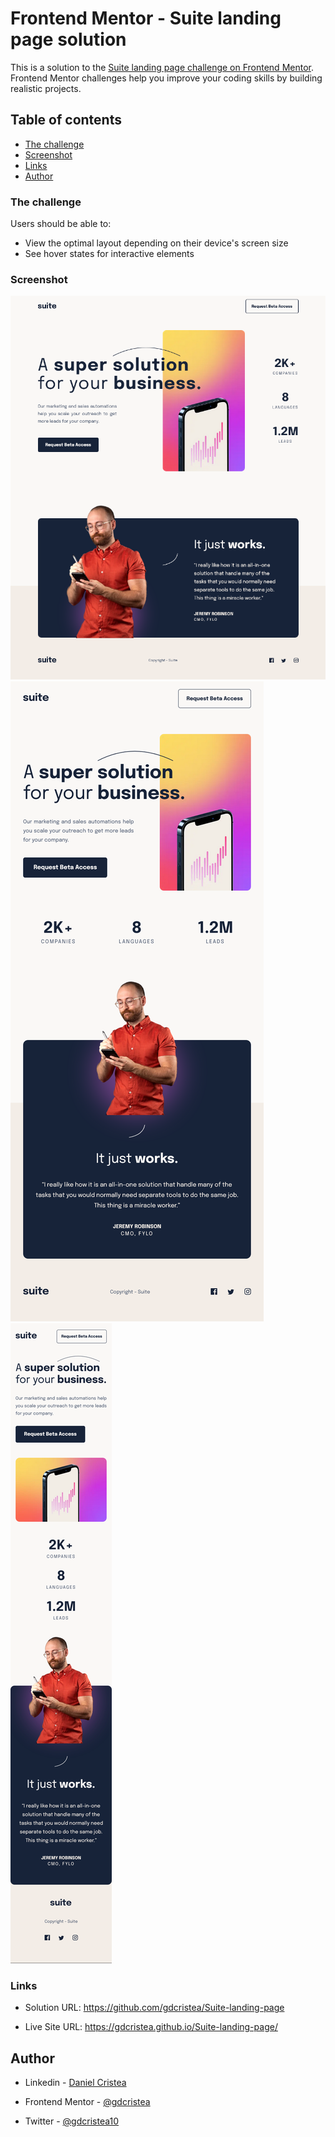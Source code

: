 # Frontend Mentor - Suite landing page solution

This is a solution to the [Suite landing page challenge on Frontend Mentor](https://www.frontendmentor.io/challenges/suite-landing-page-tj_eaU-Ra). Frontend Mentor challenges help you improve your coding skills by building realistic projects.

## Table of contents

  - [The challenge](#the-challenge)
  - [Screenshot](#screenshot)
  - [Links](#links)
  - [Author](#author)

### The challenge

Users should be able to:

- View the optimal layout depending on their device's screen size
- See hover states for interactive elements

### Screenshot

![](screenshots/Desktop.png)
![](screenshots/Tablet.png)
![](screenshots/Mobile.png)

### Links

- Solution URL: https://github.com/gdcristea/Suite-landing-page

- Live Site URL: https://gdcristea.github.io/Suite-landing-page/


## Author

- Linkedin - [Daniel Cristea](https://www.linkedin.com/in/daniel-cristea-629069191/)

- Frontend Mentor - [@gdcristea](https://www.frontendmentor.io/profile/gdcristea)

- Twitter - [@gdcristea10](https://twitter.com/gdcristea10)